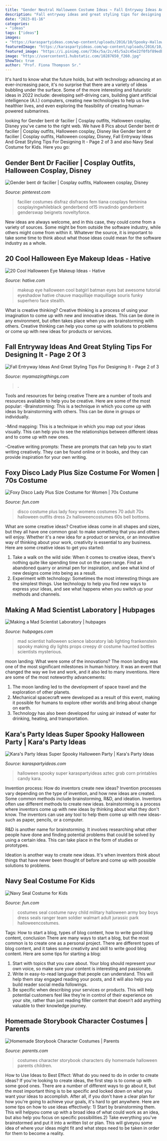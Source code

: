 ```yaml
---
title: "Gender Neutral Halloween Costume Ideas ~ Fall Entryway Ideas And Great Styling Tips For Designing It"
description: "Fall entryway ideas and great styling tips for designing it"
date: "2023-01-16"
categories:
- "ideas"
tags: ["ideas"]
images:
- "https://karaspartyideas.com/wp-content/uploads/2016/10/Spooky-Halloween-Party-via-Karas-Party-Ideas-KarasPartyIdeas.com18.jpeg"
featuredImage: "https://karaspartyideas.com/wp-content/uploads/2016/10/Spooky-Halloween-Party-via-Karas-Party-Ideas-KarasPartyIdeas.com18.jpeg"
featured_image: "https://i.pinimg.com/736x/5a/2c/45/5a2c45e22f0fbf89edb1cd0adfaaacd5--halloween-cosplay-halloween-halloween.jpg"
image: "https://usercontent1.hubstatic.com/10287650_f260.jpg"
ShowToc: true
author: "Prof. Fiona Thompson Sr."
---
```



It's hard to know what the future holds, but with technology advancing at an ever-increasing pace, it's no surprise that there are a variety of ideas bubbling under the surface. Some of the more interesting and futuristic ideas in 2022 include: developing self-driving cars, building giant artificial intelligence (A.I.) computers, creating new technologies to help us live healthier lives, and even exploring the feasibility of creating human-powered submarines.

	

		
looking for Gender bent dr facilier | Cosplay outfits, Halloween cosplay, Disney you've came to the right web. We have 8 Pics about Gender bent dr facilier | Cosplay outfits, Halloween cosplay, Disney like Gender bent dr facilier | Cosplay outfits, Halloween cosplay, Disney, Fall Entryway Ideas And Great Styling Tips For Designing It - Page 2 of 3 and also Navy Seal Costume for Kids. Here you go:
		
    
## Gender Bent Dr Facilier | Cosplay Outfits, Halloween Cosplay, Disney

<img loading=lazy src="https://i.pinimg.com/736x/5a/2c/45/5a2c45e22f0fbf89edb1cd0adfaaacd5--halloween-cosplay-halloween-halloween.jpg" onerror="this.onerror=null;this.src='https://tse4.mm.bing.net/th?id=OIP.7wfAminDheK-R6Loz_m9DwHaLH&amp;pid=15.1';" alt="Gender bent dr facilier | Cosplay outfits, Halloween cosplay, Disney">

_Source: pinterest.com_

>facilier costumes disfraz disfraces fem tiana cosplays feminina cosplayingwhileblack genderbend ot15 invadindo genderbent genderswap beignets noveltyforce. 

	

New ideas are always welcome, and in this case, they could come from a variety of sources. Some might be from outside the software industry, while others might come from within it. Whatever the source, it is important to take some time to think about what those ideas could mean for the software industry as a whole.

    
## 20 Cool Halloween Eye Makeup Ideas - Hative

<img loading=lazy src="https://hative.com/wp-content/uploads/2014/10/halloween-eye-makeup/4-halloween-eye-makeup-ideas.jpg" onerror="this.onerror=null;this.src='https://tse2.mm.bing.net/th?id=OIP.h3-NiApIKQbY2bHgJRa9pAHaFJ&amp;pid=15.1';" alt="20 Cool Halloween Eye Makeup Ideas - Hative">

_Source: hative.com_

>makeup eye halloween cool batgirl batman eyes bat awesome tutorial eyeshadow hative chauve maquillaje maquillage souris funky superhero face stealth. 

	

What is creative thinking?
Creative thinking is a process of using your imagination to come up with new and innovative ideas. This can be done in any environment, but often takes place when you are brainstorming with others. Creative thinking can help you come up with solutions to problems or come up with new ideas for products or services.

    
## Fall Entryway Ideas And Great Styling Tips For Designing It - Page 2 Of 3

<img loading=lazy src="https://myamazingthings.com/wp-content/uploads/2017/10/fall-entryway-7-.jpg" onerror="this.onerror=null;this.src='https://tse1.mm.bing.net/th?id=OIP.lvyOdZ7yw-Zs65BP5EsxewDZEf&amp;pid=15.1';" alt="Fall Entryway Ideas And Great Styling Tips For Designing It - Page 2 of 3">

_Source: myamazingthings.com_

>. 

	

Tools and resources for being creative
There are a number of tools and resources available to help you be creative. Here are some of the most popular:
-Brainstorming: This is a technique in which you come up with ideas by brainstorming with others. This can be done in groups or individually.

-Mind mapping: This is a technique in which you map out your ideas visually. This can help you to see the relationships between different ideas and to come up with new ones.

-Creative writing prompts: These are prompts that can help you to start writing creatively. They can be found online or in books, and they can provide inspiration for your own writing.

    
## Foxy Disco Lady Plus Size Costume For Women | 70s Costume

<img loading=lazy src="https://images.fun.com/products/39925/1-1/womens-foxy-disco-lady-plus-size-costume.jpg" onerror="this.onerror=null;this.src='https://tse4.mm.bing.net/th?id=OIP.itsYzdO_yq-4YWXGD3gntgHaKl&amp;pid=15.1';" alt="Foxy Disco Lady Plus Size Costume for Women | 70s Costume">

_Source: fun.com_

>disco costume plus lady foxy womens costumes 70 adult 70s halloween outfits dress 2x halloweencostumes 60s bell bottoms. 

	

What are some creative ideas?
Creative ideas come in all shapes and sizes, but they all have one common goal: to make something that you and others will enjoy. Whether it's a new idea for a product or service, or an innovative way of thinking about your work, creativity is essential to any business. Here are some creative ideas to get you started: 
1. Take a walk on the wild side: When it comes to creative ideas, there's nothing quite like spending time out on the open range. Find an abandoned quarry or animal pen for inspiration, and see what kind of new designs come into being as a result. 
2. Experiment with technology: Sometimes the most interesting things are the simplest things. Use technology to help you find new ways to express your ideas, and see what happens when you switch up your methods and channels. 

    
## Making A Mad Scientist Laboratory | Hubpages

<img loading=lazy src="https://usercontent1.hubstatic.com/10287650_f260.jpg" onerror="this.onerror=null;this.src='https://tse2.mm.bing.net/th?id=OIP.Bgq6kUxhjsCEZX2M81_ySwHaJ3&amp;pid=15.1';" alt="Making a Mad Scientist Laboratory | hubpages">

_Source: hubpages.com_

>mad scientist halloween science laboratory lab lighting frankenstein spooky making diy lights props creepy dr costume haunted bottles scientists mysterious. 

	

moon landing: What were some of the innovations?
The moon landing was one of the most significant milestones in human history. It was an event that changed the way we live and work, and it also led to many inventions. Here are some of the most noteworthy advancements: 
1) The moon landing led to the development of space travel and the exploration of other planets. 
2) Mechanical spacecraft were developed as a result of this event, making it possible for humans to explore other worlds and bring about change on earth. 
3) Technology has also been developed for using air instead of water for drinking, heating, and transportation.

    
## Kara&#039;s Party Ideas Super Spooky Halloween Party | Kara&#039;s Party Ideas

<img loading=lazy src="https://karaspartyideas.com/wp-content/uploads/2016/10/Spooky-Halloween-Party-via-Karas-Party-Ideas-KarasPartyIdeas.com18.jpeg" onerror="this.onerror=null;this.src='https://tse4.mm.bing.net/th?id=OIP.6gRCRHbf6DCyo3qa0XfLXwHaLI&amp;pid=15.1';" alt="Kara&#039;s Party Ideas Super Spooky Halloween Party | Kara&#039;s Party Ideas">

_Source: karaspartyideas.com_

>halloween spooky super karaspartyideas aztec grab corn printables candy kara. 

	

Invention process: How do inventors create new ideas?
Invention processes vary depending on the type of invention, and how new ideas are created. Some common methods include brainstorming, R&D, and ideation. Inventors often use different methods to create new ideas.
 brainstorming is a process where inventors come up with new ideas by thinking about what they don't know. The inventors can use any tool to help them come up with new ideas- such as paper, pencils, or a computer.

R&D is another name for brainstorming. It involves researching what other people have done and finding potential problems that could be solved by using a certain idea. This can take place in the form of studies or prototypes.

Ideation is another way to create new ideas. It's when inventors think about things that have never been thought of before and come up with possible solutions to problems.

    
## Navy Seal Costume For Kids

<img loading=lazy src="https://images.fun.com/products/16135/1-1/kids-navy-seal-costume.jpg" onerror="this.onerror=null;this.src='https://tse4.mm.bing.net/th?id=OIP.G53yZ8dxyc-QYviYPsbHjgHaKl&amp;pid=15.1';" alt="Navy Seal Costume for Kids">

_Source: fun.com_

>costumes seal costume navy child military halloween army boy boys dress seals ranger team soldier walmart adult jurassic park halloweencostumes. 

	

Tags: How to start a blog, types of blog content, how to write good blog content, conclusion
There are many ways to start a blog, but the most common is to create one as a personal project. There are different types of blog content, and it takes some creativity and skill to write good blog content. Here are some tips for starting a blog:
1. Start with topics that you care about. Your blog should represent your own voice, so make sure your content is interesting and passionate.
2. Write in easy-to-read language that people can understand. This will help them stay engaged reading your posts, and it will also help you build reader social media followings.
3. Be specific when describing your services or products. This will help potential customers feel like they’re in control of their experience on your site, rather than just reading filler content that doesn’t add anything valuable to their knowledge journey. 

    
## Homemade Storybook Character Costumes | Parents

<img loading=lazy src="https://images.parents.mdpcdn.com/sites/parents.com/files/styles/scale_1500_1500/public/little_red_riding_hood.jpg" onerror="this.onerror=null;this.src='https://tse4.mm.bing.net/th?id=OIP.9x9si6vM7eAKCkEr4XIPOQHaLH&amp;pid=15.1';" alt="Homemade Storybook Character Costumes | Parents">

_Source: parents.com_

>costumes character storybook characters diy homemade halloween parents children. 

	

How to Use Ideas to Best Effect: What do you need to do in order to create ideas?
If you're looking to create ideas, the first step is to come up with some good ones. There are a number of different ways to go about it, but the most important thing is to be specific and locked down on what you want your ideas to accomplish. After all, if you don't have a clear plan for how you're going to achieve your goals, it's hard to get anywhere. Here are some tips on how to use ideas effectively: 1) Start by brainstorming them. This will helpyou come up with a broad idea of what could work as an idea, but also help you focus on specific possibilities.2) Take everything you've brainstormed and put it into a written list or plan. This will giveyou some idea of where your ideas might fit and what steps need to be taken in order for them to become a reality.

